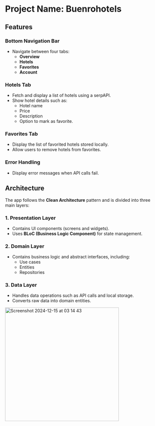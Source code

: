 # Project Name: Buenrohotels

## Features

### Bottom Navigation Bar
- Navigate between four tabs:
  - **Overview**
  - **Hotels**
  - **Favorites**
  - **Account**

### Hotels Tab
- Fetch and display a list of hotels using a serpAPI.
- Show hotel details such as:
  - Hotel name
  - Price
  - Description
  - Option to mark as favorite.

### Favorites Tab
- Display the list of favorited hotels stored locally.
- Allow users to remove hotels from favorites.

### Error Handling
- Display error messages when API calls fail.

## Architecture
The app follows the **Clean Architecture** pattern and is divided into three main layers:

### 1. Presentation Layer
- Contains UI components (screens and widgets).
- Uses **BLoC (Business Logic Component)** for state management.

### 2. Domain Layer
- Contains business logic and abstract interfaces, including:
  - Use cases
  - Entities
  - Repositories

### 3. Data Layer
- Handles data operations such as API calls and local storage.
- Converts raw data into domain entities.

<img width="373" alt="Screenshot 2024-12-15 at 03 14 43" src="https://github.com/user-attachments/assets/1c45f2d7-e06e-4104-a552-0930708b1587" />

